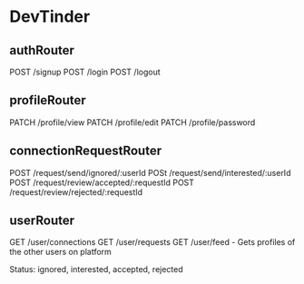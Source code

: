 # DevTinder

## authRouter
POST /signup
POST /login
POST /logout

## profileRouter
PATCH /profile/view
PATCH /profile/edit
PATCH /profile/password

## connectionRequestRouter
POST /request/send/ignored/:userId
POSt /request/send/interested/:userId
POST /request/review/accepted/:requestId
POST /request/review/rejected/:requestId

## userRouter
GET /user/connections
GET /user/requests
GET /user/feed - Gets profiles of the other users on platform


Status: ignored, interested, accepted, rejected